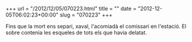 +++
url = "/2012/12/05/070223.html"
title = ""
date = "2012-12-05T06:02:23+00:00"
slug = "070223"
+++

<p>Fins que la mort ens separi, xaval, l'acomiadà el comissari en l'estació. El sobre contenia les esqueles de tots els que havia delatat.</p>
